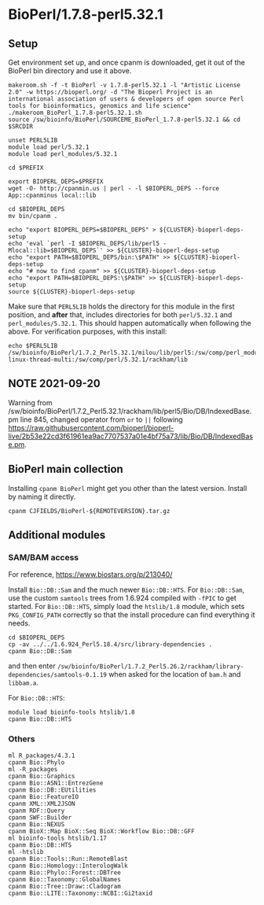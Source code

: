 BioPerl/1.7.8-perl5.32.1
========================

Setup
-----

Get environment set up, and once cpanm is downloaded, get it out of the BioPerl bin directory and use it above.

    makeroom.sh -f -t BioPerl -v 1.7.8-perl5.32.1 -l "Artistic License 2.0" -w https://bioperl.org/ -d "The Bioperl Project is an international association of users & developers of open source Perl tools for bioinformatics, genomics and life science"
    ./makeroom_BioPerl_1.7.8-perl5.32.1.sh
    source /sw/bioinfo/BioPerl/SOURCEME_BioPerl_1.7.8-perl5.32.1 && cd $SRCDIR

    unset PERL5LIB
    module load perl/5.32.1
    module load perl_modules/5.32.1

    cd $PREFIX

    export BIOPERL_DEPS=$PREFIX
    wget -O- http://cpanmin.us | perl - -l $BIOPERL_DEPS --force App::cpanminus local::lib

    cd $BIOPERL_DEPS
    mv bin/cpanm .

    echo "export BIOPERL_DEPS=$BIOPERL_DEPS" > ${CLUSTER}-bioperl-deps-setup
    echo 'eval `perl -I $BIOPERL_DEPS/lib/perl5 -Mlocal::lib=$BIOPERL_DEPS`' >> ${CLUSTER}-bioperl-deps-setup
    echo "export PATH=$BIOPERL_DEPS/bin:\$PATH" >> ${CLUSTER}-bioperl-deps-setup
    echo "# now to find cpanm" >> ${CLUSTER}-bioperl-deps-setup
    echo "export PATH=$BIOPERL_DEPS:\$PATH" >> ${CLUSTER}-bioperl-deps-setup
    source ${CLUSTER}-bioperl-deps-setup

Make sure that `PERL5LIB` holds the directory for this module in the first
position, and **after** that, includes directories for both `perl/5.32.1` and
`perl_modules/5.32.1`.  This should happen automatically when following the
above.  For verification purposes, with this install:

    echo $PERL5LIB
    /sw/bioinfo/BioPerl/1.7.2_Perl5.32.1/milou/lib/perl5:/sw/comp/perl_modules/5.32.1/rackham/lib/perl5/x86_64-linux-thread-multi:/sw/comp/perl/5.32.1/rackham/lib

NOTE 2021-09-20
---------------

Warning from /sw/bioinfo/BioPerl/1.7.2_Perl5.32.1/rackham/lib/perl5/Bio/DB/IndexedBase.pm line 845, changed operator from `or` to `||` following <https://raw.githubusercontent.com/bioperl/bioperl-live/2b53e22cd3f61961ea9ac7707537a01e4bf75a73/lib/Bio/DB/IndexedBase.pm>.


BioPerl main collection
-----------------------

Installing `cpanm BioPerl` might get you other than the latest version.
Install by naming it directly.

    cpanm CJFIELDS/BioPerl-${REMOTEVERSION}.tar.gz


Additional modules
------------------

### SAM/BAM access

For reference, <https://www.biostars.org/p/213040/>

Install `Bio::DB::Sam` and the much newer `Bio::DB::HTS`.  For `Bio::DB::Sam`,
use the custom `samtools` trees from 1.6.924 compiled with `-fPIC` to get
started.  For `Bio::DB::HTS`, simply load the `htslib/1.8` module, which sets
`PKG_CONFIG_PATH` correctly so that the install procedure can find everything
it needs.

    cd $BIOPERL_DEPS
    cp -av ../../1.6.924_Perl5.18.4/src/library-dependencies .
    cpanm Bio::DB::Sam

and then enter
`/sw/bioinfo/BioPerl/1.7.2_Perl5.26.2/rackham/library-dependencies/samtools-0.1.19`
when asked for the location of `bam.h` and `libbam.a`.

For `Bio::DB::HTS`:

    module load bioinfo-tools htslib/1.8
    cpanm Bio::DB::HTS

### Others

    ml R_packages/4.3.1
    cpanm Bio::Phylo
    ml -R_packages
    cpanm Bio::Graphics
    cpanm Bio::ASN1::EntrezGene
    cpanm Bio::DB::EUtilities
    cpanm Bio::FeatureIO
    cpanm XML::XML2JSON
    cpanm RDF::Query
    cpanm SWF::Builder
    cpanm Bio::NEXUS
    cpanm BioX::Map BioX::Seq BioX::Workflow Bio::DB::GFF
    ml bioinfo-tools htslib/1.17
    cpanm Bio::DB::HTS
    ml -htslib
    cpanm Bio::Tools::Run::RemoteBlast
    cpanm Bio::Homology::InterologWalk
    cpanm Bio::Phylo::Forest::DBTree
    cpanm Bio::Taxonomy::GlobalNames
    cpanm Bio::Tree::Draw::Cladogram
    cpanm Bio::LITE::Taxonomy::NCBI::Gi2taxid
